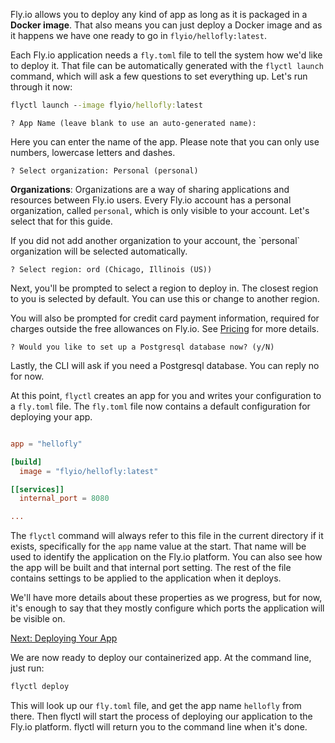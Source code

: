 Fly.io allows you to deploy any kind of app as long as it is packaged in a **Docker image**. That also means you can just deploy a Docker image and as it happens we have one ready to go in `flyio/hellofly:latest`. 

Each Fly.io application needs a `fly.toml` file to tell the system how we'd like to deploy it. That file can be automatically generated with the `flyctl launch` command, which will ask a few questions to set everything up. Let's run through it now: 

```cmd
flyctl launch --image flyio/hellofly:latest
```
```output 
? App Name (leave blank to use an auto-generated name):
```
Here you can enter the name of the app. Please note that you can only use numbers, lowercase letters and dashes.
```output 
? Select organization: Personal (personal)
```
**Organizations**: Organizations are a way of sharing applications and resources between Fly.io users. Every Fly.io account has a personal organization, called `personal`, which is only visible to your account. Let's select that for this guide.

<div class="callout">
    If you did not add another organization to your account, the `personal` organization will be selected automatically.  
</div>

```output
? Select region: ord (Chicago, Illinois (US))
```
Next, you'll be prompted to select a region to deploy in. The closest region to you is selected by default. You can use this or change to another region. 


<div class="callout">

You will also be prompted for credit card payment information, required for charges outside the free allowances on Fly.io. See [Pricing](/docs/about/pricing) for more details.

</div>

```output
? Would you like to set up a Postgresql database now? (y/N)
```
Lastly, the CLI will ask if you need a Postgresql database. You can reply no for now.

At this point, `flyctl` creates an app for you and writes your configuration to a `fly.toml` file. The `fly.toml` file now contains a default configuration for deploying your app.

```toml

app = "hellofly"

[build]
  image = "flyio/hellofly:latest"

[[services]]
  internal_port = 8080

...
```

The `flyctl` command will always refer to this file in the current directory if it exists, specifically for the `app` name value at the start. That name will be used to identify the application on the Fly.io platform. You can also see how the app will be built and that internal port setting. The rest of the file contains settings to be applied to the application when it deploys. 

We'll have more details about these properties as we progress, but for now, it's enough to say that they mostly configure which ports the application will be visible on.

[Next: Deploying Your App](/docs/hands-on/deploy-app/)


We are now ready to deploy our containerized app. At the command line, just run:

```cmd
flyctl deploy
```

This will look up our `fly.toml` file, and get the app name `hellofly` from there. Then flyctl will start the process of deploying our application to the Fly.io platform. flyctl will return you to the command line when it's done.
